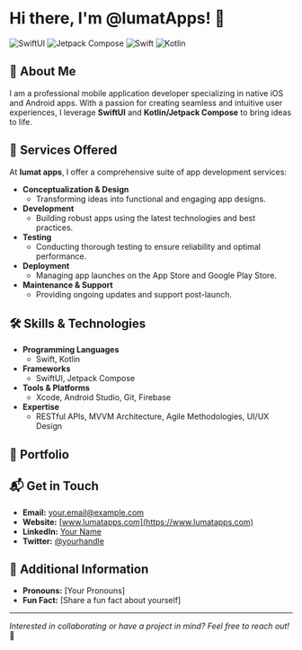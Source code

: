 # Hi there, I'm **@lumatApps**! 👋

![SwiftUI](https://img.shields.io/badge/SwiftUI-iOS-blue)
![Jetpack Compose](https://img.shields.io/badge/Jetpack%20Compose-Android-green)
![Swift](https://img.shields.io/badge/Swift-orange)
![Kotlin](https://img.shields.io/badge/Kotlin-purple)

## 🚀 About Me

I am a professional mobile application developer specializing in native iOS and Android apps. With a passion for creating seamless and intuitive user experiences, I leverage **SwiftUI** and **Kotlin/Jetpack Compose** to bring ideas to life.

## 💼 Services Offered

At **lumat apps**, I offer a comprehensive suite of app development services:

- **Conceptualization & Design**
  - Transforming ideas into functional and engaging app designs.
- **Development**
  - Building robust apps using the latest technologies and best practices.
- **Testing**
  - Conducting thorough testing to ensure reliability and optimal performance.
- **Deployment**
  - Managing app launches on the App Store and Google Play Store.
- **Maintenance & Support**
  - Providing ongoing updates and support post-launch.

## 🛠️ Skills & Technologies

- **Programming Languages**
  - Swift, Kotlin
- **Frameworks**
  - SwiftUI, Jetpack Compose
- **Tools & Platforms**
  - Xcode, Android Studio, Git, Firebase
- **Expertise**
  - RESTful APIs, MVVM Architecture, Agile Methodologies, UI/UX Design

## 📱 Portfolio

<!---
### Project Title

**Description:** Briefly describe the project, its features, and the technologies used.

**Impact:** Highlight the impact or success metrics of the project.

### Project Title

**Description:** Briefly describe the project, its features, and the technologies used.

**Impact:** Highlight the impact or success metrics of the project.
--->

## 📬 Get in Touch

- **Email:** [your.email@example.com](mailto:your.email@example.com)
- **Website:** [www.lumatapps.com](https://www.lumatapps.com)
- **LinkedIn:** [Your Name](https://www.linkedin.com/in/yourprofile)
- **Twitter:** [@yourhandle](https://twitter.com/yourhandle)

## 🌟 Additional Information

- **Pronouns:** [Your Pronouns]
- **Fun Fact:** [Share a fun fact about yourself]

---

*Interested in collaborating or have a project in mind? Feel free to reach out!* 🤝
